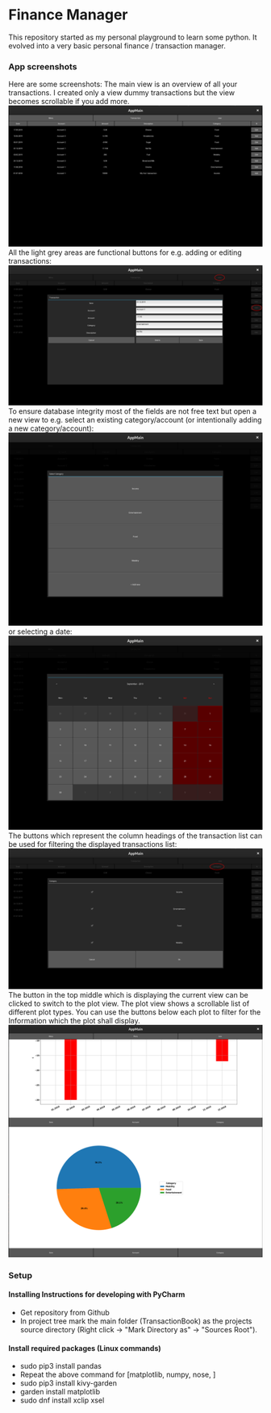 # Finance Manager
This repository started as my personal playground to learn some python.
It evolved into a very basic personal finance / transaction manager.

### App screenshots
Here are some screenshots:
The main view is an overview of all your transactions. I created only a view dummy transactions but the view 
becomes scrollable if you add more.
![Image_Transaction_View](docu/screenshots/Transaction_View.png)
All the light grey areas are functional buttons for e.g. adding or editing transactions:
![Image_Create_Edit_Transaction](docu/screenshots/Create_Edit_Transaction.png)
To ensure database integrity most of the fields are not free text but open a new view to e.g. select an existing
category/account (or intentionally adding a new category/account):
![Image_Category_Selection](docu/screenshots/Category_Selection.png)
or selecting a date:
![Image_Date_Selection](docu/screenshots/Date_Selection.png)
The buttons which represent the column headings of the transaction list can be used for
filtering the displayed transactions list:
![Image_Filter_Transactions](docu/screenshots/Filter_Transactions.png)
The button in the top middle which is displaying the current view can be clicked to switch to the plot view. 
The plot view shows a scrollable list of different plot types. 
You can use the buttons below each plot to filter for the Information which the plot shall display.
![Image_Plot_View](docu/screenshots/Plot_View.png)

### Setup
#### Installing Instructions for developing with PyCharm

* Get repository from Github
* In project tree mark the main folder (TransactionBook) as the projects source directory 
(Right click -> "Mark Directory as" -> "Sources Root").

#### Install required packages (Linux commands)
* sudo pip3 install pandas
* Repeat the above command for [matplotlib, numpy, nose, ]
* sudo pip3 install kivy-garden
* garden install matplotlib
* sudo dnf install xclip xsel